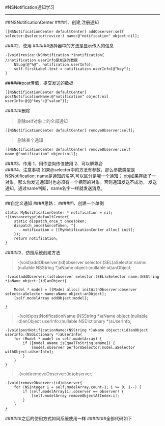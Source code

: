 #NSNotification通知学习

---

##NSNotificationCenter
####1、创建,注册通知
```
[[NSNotificationCenter defaultCenter] addObserver:self selector:@selector(revice:) name:@"notification" object:nil];
```
####2、使用
######选择器中的方法是显示传入的信息
```
-(void)revice:(NSNotification *)notification{
//notification.userInfo是发送的数据
    NSLog(@"%@", notification.userInfo);
    self.firstLabel.text = notification.userInfo[@"key"];
}
```
######post传值，提交发送的数据
```
[[NSNotificationCenter defaultCenter] postNotificationName:@"notification" object:nil userInfo:@{@"key":@"value"}];
```
######删除
>删除self对象上的全部通知
```
[[NSNotificationCenter defaultCenter] removeObserver:self];
```
>删除某个通知
```
[[NSNotificationCenter defaultCenter] removeObserver:self name:@"notification" object:nil];
```

####3、作用
    1、用作逆向传值使用
    2、可以解耦合    
####4、注意事项
    如果@selecter中的方法有参数，那么参数类型是NSNotification; 
        name是通知的名字,可以区分是哪一个通知；
        obj如果存放了一对象，那么你发送通知时也必须有一个相同的对象。否则通知发送不成功。
    发送通知，通过name判断，name名字一样就发送消息。

---

##自定义通知
####思路：
#####1、创建一个单例
```
static MyNotificationCenter * notification = nil;
+(instancetype)defaultCenter{
    static dispatch_once_t onceToken;
    dispatch_once(&onceToken, ^{
        notification = [[MyNotificationCenter alloc] init];
    });
    return notification;
}
```
#####2、仿照系统创建方法
> -(void)addObserver:(id)observer selector:(SEL)aSelector name:(nullable NSString *)aName object:(nullable id)anObject;

```
-(void)addObserver:(id)observer selector:(SEL)aSelector name:(NSString *)aName object:(id)anObject{
    
    Model * model = [[Model alloc] initWithObserver:observer selecto:aSelector name:aName object:anObject];
    [self.modelArray addObject:model];
    
}
```

>-(void)postNotificationName:(NSString *)aName object:(nullable id)anObject userInfo:(nullable NSDictionary *)aUserInfo;

```
-(void)postNotificationName:(NSString *)aName object:(id)anObject userInfo:(NSDictionary *)aUserInfo{
    for (Model * model in self.modelArray) {
        if ([model.aName isEqualToString:aName]) {
            [model.observer performSelector:model.aSelector withObject:aUserInfo];
        }
    }
}
```

>-(void)removeObserver:(id)observer;

```
-(void)removeObserver:(id)observer{
    for (NSInteger i = self.modelArray.count-1; i >= 0; i--) {
        if (self.modelArray[i].observer == observer) {
            [self.modelArray removeObjectAtIndex:i];
        }
    }
}
```

######之后的使用方式如同系统使用一样
#######全部代码如下
